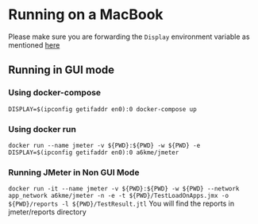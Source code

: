 # Running on a MacBook

Please make sure you are forwarding the `Display` environment variable as mentioned [here](../README.md)

## Running in GUI mode

### Using docker-compose

`DISPLAY=$(ipconfig getifaddr en0):0 docker-compose up`

### Using docker run

`docker run --name jmeter -v ${PWD}:${PWD} -w ${PWD} -e DISPLAY=$(ipconfig getifaddr en0):0 a6kme/jmeter`

### Running JMeter in Non GUI Mode
`docker run -it --name jmeter -v ${PWD}:${PWD} -w ${PWD} --network app_network a6kme/jmeter -n -e -t ${PWD}/TestLoadOnApps.jmx -o ${PWD}/reports -l ${PWD}/TestResult.jtl`
You will find the reports in jmeter/reports directory
